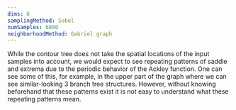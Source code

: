 ```yaml
---
dims: 6
samplingMethod: Sobol
numSamples: 6000
neighborhoodMethod: Gabriel graph
---
```


While the contour tree does not take the spatial locations of the input 
samples into account, we would expect to see repeating patterns of saddle 
and extrema due to the periodic behavior of the Ackley function. One can see
some of this, for example, in the upper part of the graph where we can see 
similar-looking 3 branch tree structures. However, without knowing beforehand
that these patterns exist it is not easy to understand what these repeating
patterns mean.

